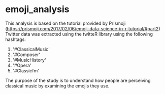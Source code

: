 # emoji_analysis

This analysis is based on the tutorial provided by Prismoji (https://prismoji.com/2017/02/06/emoji-data-science-in-r-tutorial/#part2)
Twitter data was extracted using the twitteR library using the following hashtags: 
1. '#ClassicalMusic'
2. '#Composer'
3. '#MusicHistory'
4. '#Opera'
5. '#Classicfm'

The purpose of the study is to understand how people are perceiving classical music by examining the emojis they use. 
